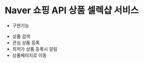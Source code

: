 Naver 쇼핑 API 상품 셀렉샵 서비스
============================

* 구현기능
- 상품 검색
- 관심 상품 등록
- 최저가 상품 등록시 알림
- 상품페이지로 이동

